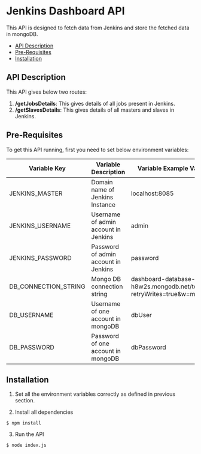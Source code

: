 # Jenkins Dashboard API

This API is designed to fetch data from Jenkins and store the fetched data in mongoDB.

* [API Description](#api-description "Goto API Description")
* [Pre-Requisites](#pre-requisites "Goto Pre-Requisites")
* [Installation](#installation "Goto Installation")

## API Description

This API gives below two routes:

1. **/getJobsDetails**: This gives details of all jobs present in Jenkins.
2. **/getSlavesDetails**: This gives details of all masters and slaves in Jenkins.

## Pre-Requisites

To get this API running, first you need to set below environment variables:


Variable Key          | Variable Description                 | Variable Example Value
--------------------- | ------------------------------------ | -----------------------
JENKINS_MASTER        | Domain name of Jenkins Instance      | localhost:8085
JENKINS_USERNAME      | Username of admin account in Jenkins | admin
JENKINS_PASSWORD      | Password of admin account in Jenkins | password
DB_CONNECTION_STRING  | Mongo DB connection string           | dashboard-database-h8w2s.mongodb.net/test?retryWrites=true&w=majority
DB_USERNAME           | Username of one account in mongoDB   | dbUser
DB_PASSWORD           | Password of one account in mongoDB   | dbPassword

## Installation

1. Set all the environment variables correctly as defined in previous section.

2. Install all dependencies

```
$ npm install
```

3. Run the API 

```
$ node index.js
```
